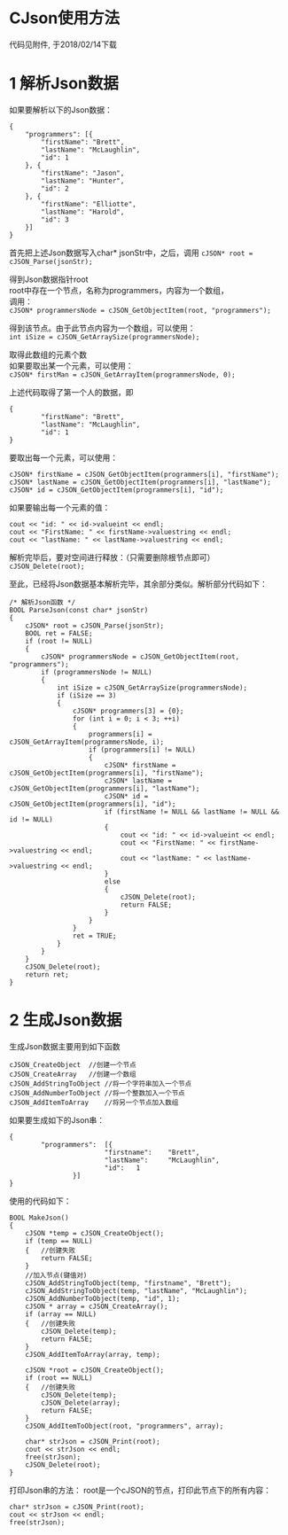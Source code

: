 # CJson使用方法
代码见附件, 于2018/02/14下载
# 1 解析Json数据
如果要解析以下的Json数据：  
```
{
    "programmers": [{
        "firstName": "Brett",
        "lastName": "McLaughlin",
        "id": 1
    }, {
        "firstName": "Jason",
        "lastName": "Hunter",
        "id": 2
    }, {
        "firstName": "Elliotte",
        "lastName": "Harold",
        "id": 3
    }]
}
```

首先把上述Json数据写入char* jsonStr中，之后，调用
`cJSON* root = cJSON_Parse(jsonStr);`

得到Json数据指针root  
root中存在一个节点，名称为programmers，内容为一个数组，  
调用：  
`cJSON* programmersNode = cJSON_GetObjectItem(root, "programmers");`

得到该节点。由于此节点内容为一个数组，可以使用：  
`int iSize = cJSON_GetArraySize(programmersNode);`

取得此数组的元素个数  
如果要取出某一个元素，可以使用：  
`cJSON* firstMan = cJSON_GetArrayItem(programmersNode, 0);`


上述代码取得了第一个人的数据，即
```
{
        "firstName": "Brett",
        "lastName": "McLaughlin",
        "id": 1
}
```

要取出每一个元素，可以使用：  
```
cJSON* firstName = cJSON_GetObjectItem(programmers[i], "firstName");
cJSON* lastName = cJSON_GetObjectItem(programmers[i], "lastName");
cJSON* id = cJSON_GetObjectItem(programmers[i], "id");
```

如果要输出每一个元素的值：
```
cout << "id: " << id->valueint << endl;
cout << "FirstName: " << firstName->valuestring << endl;
cout << "lastName: " << lastName->valuestring << endl;
```

解析完毕后，要对空间进行释放：（只需要删除根节点即可）
`cJSON_Delete(root);`

至此，已经将Json数据基本解析完毕，其余部分类似。解析部分代码如下：  
```
/* 解析Json函数 */
BOOL ParseJson(const char* jsonStr)
{
    cJSON* root = cJSON_Parse(jsonStr);
    BOOL ret = FALSE;
    if (root != NULL)
    {
        cJSON* programmersNode = cJSON_GetObjectItem(root, "programmers");
        if (programmersNode != NULL)
        {
            int iSize = cJSON_GetArraySize(programmersNode);
            if (iSize == 3)
            {
                cJSON* programmers[3] = {0};
                for (int i = 0; i < 3; ++i)
                {
                    programmers[i] = cJSON_GetArrayItem(programmersNode, i);
                    if (programmers[i] != NULL)
                    {
                        cJSON* firstName = cJSON_GetObjectItem(programmers[i], "firstName");
                        cJSON* lastName = cJSON_GetObjectItem(programmers[i], "lastName");
                        cJSON* id = cJSON_GetObjectItem(programmers[i], "id");
                        if (firstName != NULL && lastName != NULL && id != NULL)
                        {
                            cout << "id: " << id->valueint << endl;
                            cout << "FirstName: " << firstName->valuestring << endl;
                            cout << "lastName: " << lastName->valuestring << endl;
                        }
                        else
                        {
                            cJSON_Delete(root);
                            return FALSE;
                        }
                    }
                }
                ret = TRUE;
            }
        }
    }
    cJSON_Delete(root);
    return ret;
}
```
# 2 生成Json数据
生成Json数据主要用到如下函数
```
cJSON_CreateObject  //创建一个节点
cJSON_CreateArray   //创建一个数组
cJSON_AddStringToObject //将一个字符串加入一个节点
cJSON_AddNumberToObject //将一个整数加入一个节点
cJSON_AddItemToArray    //将另一个节点加入数组
```
如果要生成如下的Json串：  
```
{
        "programmers":  [{
                        "firstname":    "Brett",
                        "lastName":     "McLaughlin",
                        "id":   1
                }]
}
```
使用的代码如下：  

```
BOOL MakeJson()
{
    cJSON *temp = cJSON_CreateObject();
    if (temp == NULL)
    {   //创建失败
        return FALSE;
    }
    //加入节点(键值对)
    cJSON_AddStringToObject(temp, "firstname", "Brett");
    cJSON_AddStringToObject(temp, "lastName", "McLaughlin");
    cJSON_AddNumberToObject(temp, "id", 1);
    cJSON * array = cJSON_CreateArray();
    if (array == NULL)
    {   //创建失败
        cJSON_Delete(temp);
        return FALSE;
    }
    cJSON_AddItemToArray(array, temp);
 
    cJSON *root = cJSON_CreateObject();
    if (root == NULL)
    {   //创建失败
        cJSON_Delete(temp);
        cJSON_Delete(array);
        return FALSE;
    }
    cJSON_AddItemToObject(root, "programmers", array);
 
    char* strJson = cJSON_Print(root);
    cout << strJson << endl;
    free(strJson);
    cJSON_Delete(root);
}
```
打印Json串的方法： 
root是一个cJSON的节点，打印此节点下的所有内容：
```
char* strJson = cJSON_Print(root);
cout << strJson << endl;
free(strJson);
```